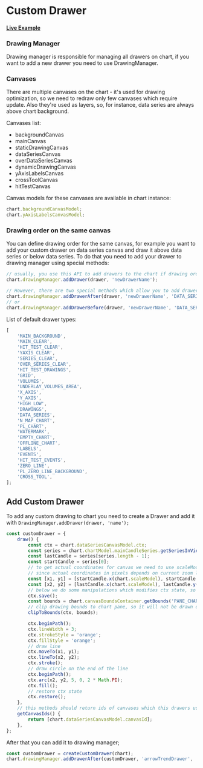 # Custom Drawer

#### <!--CSB_LINK-->[Live Example](https://codesandbox.io/s/llyh8f)<!--/CSB_LINK-->

### Drawing Manager

Drawing manager is responsible for managing all drawers on chart, if you want to add a new drawer you need to use DrawingManager.

### Canvases

There are multiple canvases on the chart - it's used for drawing optimization, so we need to redraw only few canvases which require update. Also they're used as layers, so, for instance, data series are always above chart background.

Canvases list:

-   backgroundCanvas
-   mainCanvas
-   staticDrawingCanvas
-   dataSeriesCanvas
-   overDataSeriesCanvas
-   dynamicDrawingCanvas
-   yAxisLabelsCanvas
-   crossToolCanvas
-   hitTestCanvas

Canvas models for these canvases are available in chart instance:

```js
chart.backgroundCanvasModel;
chart.yAxisLabelsCanvasModel;
```

### Drawing order on the same canvas

You can define drawing order for the same canvas, for example you want to add your custom drawer on data series canvas and draw it above data series or below data series. To do that you need to add your drawer to drawing manager using special methods:

```js
// usually, you use this API to add drawers to the chart if drawing order doesn't matter for you
chart.drawingManager.addDrawer(drawer, 'newDrawerName');

// However, there are two special methods which allow you to add drawer before or after specific drawer
chart.drawingManager.addDrawerAfter(drawer, 'newDrawerName', 'DATA_SERIES');
// or
chart.drawingManager.addDrawerBefore(drawer, 'newDrawerName', 'DATA_SERIES');
```

List of default drawer types:

```js
[
	'MAIN_BACKGROUND',
	'MAIN_CLEAR',
	'HIT_TEST_CLEAR',
	'YAXIS_CLEAR',
	'SERIES_CLEAR',
	'OVER_SERIES_CLEAR',
	'HIT_TEST_DRAWINGS',
	'GRID',
	'VOLUMES',
	'UNDERLAY_VOLUMES_AREA',
	'X_AXIS',
	'Y_AXIS',
	'HIGH_LOW',
	'DRAWINGS',
	'DATA_SERIES',
	'N_MAP_CHART',
	'PL_CHART',
	'WATERMARK',
	'EMPTY_CHART',
	'OFFLINE_CHART',
	'LABELS',
	'EVENTS',
	'HIT_TEST_EVENTS',
	'ZERO_LINE',
	'PL_ZERO_LINE_BACKGROUND',
	'CROSS_TOOL',
];
```

## Add Custom Drawer

To add any custom drawing to chart you need to create a Drawer and add it with `DrawingManager.addDrawer(drawer, 'name');`

```js
const customDrawer = {
	draw() {
		const ctx = chart.dataSeriesCanvasModel.ctx;
		const series = chart.chartModel.mainCandleSeries.getSeriesInViewport().flat();
		const lastCandle = series[series.length - 1];
		const startCandle = series[0];
		// to get actual coordinates for canvas we need to use scaleModel,
		// since actual coordinates in pixels depends on current zoom level and viewport (scale)
		const [x1, y1] = [startCandle.x(chart.scaleModel), startCandle.y(chart.scaleModel)];
		const [x2, y2] = [lastCandle.x(chart.scaleModel), lastCandle.y(chart.scaleModel)];
		// below we do some manipulations which modifies ctx state, so we need to save it and restore after drawing
		ctx.save();
		const bounds = chart.canvasBoundsContainer.getBounds('PANE_CHART');
		// clip drawing bounds to chart pane, so it will not be drawn outside of chart pane (on y-axis, for example)
		clipToBounds(ctx, bounds);

		ctx.beginPath();
		ctx.lineWidth = 3;
		ctx.strokeStyle = 'orange';
		ctx.fillStyle = 'orange';
		// draw line
		ctx.moveTo(x1, y1);
		ctx.lineTo(x2, y2);
		ctx.stroke();
		// draw circle on the end of the line
		ctx.beginPath();
		ctx.arc(x2, y2, 5, 0, 2 * Math.PI);
		ctx.fill();
		// restore ctx state
		ctx.restore();
	},
	// this methods should return ids of canvases which this drawers uses
	getCanvasIds() {
		return [chart.dataSeriesCanvasModel.canvasId];
	},
};
```

After that you can add it to drawing manager;

```js
const customDrawer = createCustomDrawer(chart);
chart.drawingManager.addDrawerAfter(customDrawer, 'arrowTrendDrawer', 'DATA_SERIES');
```
